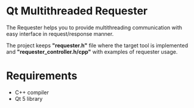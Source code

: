 # Qt Multithreaded Requester
The Requester helps you to provide multithreading communication with easy interface in request/response manner.

The project keeps **"requester.h"** file where the target tool is implemented and **"requester_controller.h/cpp"** with examples of requester usage.
# Requirements
 - C++ compiler
 - Qt 5 library
